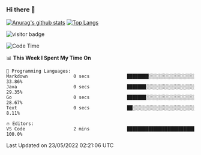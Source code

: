 ### Hi there 👋

<!--
**Akelio-zhang/akelio-zhang** is a ✨ _special_ ✨ repository because its `README.md` (this file) appears on your GitHub profile.

Here are some ideas to get you started:

- 🔭 I’m currently working on ...
- 🌱 I’m currently learning ...
- 👯 I’m looking to collaborate on ...
- 🤔 I’m looking for help with ...
- 💬 Ask me about ...
- 📫 How to reach me: ...
- 😄 Pronouns: ...
- ⚡ Fun fact: ...
-->

[![Anurag's github stats](https://github-readme-stats.vercel.app/api?username=akelio-zhang&line_height=24&hide=contribs&show_icons=true&count_private=true)](https://github.com/anuraghazra/github-readme-stats)
[![Top Langs](https://github-readme-stats.vercel.app/api/top-langs/?username=akelio-zhang&card_width=240&layout=compact&hide=html)](https://github.com/anuraghazra/github-readme-stats)


![visitor badge](https://visitor-badge.glitch.me/badge?page_id=akelio-zhang.README.md)
<!--START_SECTION:waka-->
![Code Time](http://img.shields.io/badge/Code%20Time-0%20secs-blue)

📊 **This Week I Spent My Time On** 

```text
💬 Programming Languages: 
Markdown                 0 secs              ████████░░░░░░░░░░░░░░░░░   33.86% 
Java                     0 secs              ███████░░░░░░░░░░░░░░░░░░   29.35% 
Go                       0 secs              ███████░░░░░░░░░░░░░░░░░░   28.67% 
Text                     0 secs              ██░░░░░░░░░░░░░░░░░░░░░░░   8.11%

🔥 Editors: 
VS Code                  2 mins              █████████████████████████   100.0%

```


 Last Updated on 23/05/2022 02:21:06 UTC
<!--END_SECTION:waka-->

